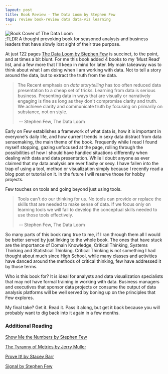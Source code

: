 ```yaml
---
layout: post
title: Book Review - The Data Loom by Stephen Few
tags: review book-review data data-viz learning
---
```


<div class="img_center">
  <img src="{{ site.baseurl }}/images/book-review-data-loom.jpg" alt="Book Cover of The Data Loom">
</div>
;TLDR A thought provoking book for seasoned analysts and business leaders that have slowly lost sight of their true purpose. 

At just 122 pages [<u>The Data Loom</u> by Stephen Few](http://www.stephen-few.com/dataloom.php) is succinct, to the point, and at times a bit blunt. For me this book added 4 books to my 'Must Read' list, and a few more that I'll keep in mind for later. My main takeaway was to think about what I am doing when I am working with data. Not to tell a story around the data, but to extract the truth from the data.

> The Recent emphasis on _data storytelling_ has too often reduced data presentation to a cheap set of tricks. Learning from data is serious business. Presenting data in ways that are visually or narratively engaging is fine as long as they don't compromise clarity and truth. We achieve clarity and communicate truth by focusing on primarily on substance, not on style. 
>
> ​			-- Stephen Few, The Data Loom

Early on Few establishes a framework of what data is, how it is important in everyone's daily life, and how current trends in sexy data distract from data sensemaking, the main theme of the book. Frequently while I read I found myself stopping, gazing unfocused at the page, rolling through the possibilities of how I should have handled situations differently when dealing with data and data presentation. While I doubt anyone as ever claimed that my data  analysis are ever flashy or sexy. I have fallen into the trap of using a tool, method or visualization simply because I recently read a blog post or tutorial on it. In the future I will reserve those for hobby projects.

Few touches on tools and going beyond just using tools. 

> Tools can't do our thinking for us. No tools can provide or replace the skills that are needed to make sense of data. If we focus only on learning tools we will fail to develop the conceptual skills needed to use those tools effectively. 
>
> ​			-- Stephen Few, The Data Loom

So many parts of this book rang true to me, if I ran through them all I would be better served by just linking to the whole book. The ones that have stuck are the importance of Domain Knowledge, Critical Thinking, Systems Thinking and Statistical Thinking. Critical Thinking is not something I had thought about much since High School, while many classes and activities have danced around the methods of critical thinking, few have addressed it by those terms. 

Who is this book for? It is ideal for analysts and data visualization specialists that may not have formal training in working with data. Business managers and executives that sponsor data projects or consume the output of data analysis platforms will be well served by boning up on the principles that Few explores.

My final take? Get it. Read it. Pass it along, but get it back because you will probably want to dig back into it again in a few months. 

### Additional Reading

[Show Me the Numbers by Stephen Few](http://www.stephen-few.com/smtn.php)  

[The Tyranny of Metrics by Jerry Muller](https://press.princeton.edu/titles/11218.html)  

[Prove It! by Stacey Barr](https://www.staceybarr.com/books/proveit/)  

[Signal by Stephen Few](http://www.stephen-few.com/signal.php)  
